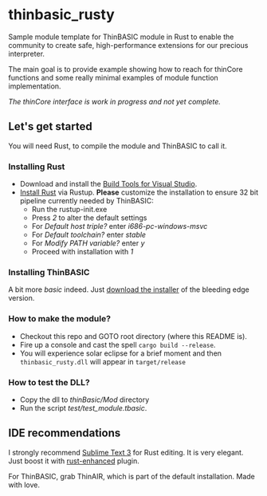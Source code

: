 # thinbasic_rusty
Sample module template for ThinBASIC module in Rust to enable the community to create safe, high-performance extensions for our precious interpreter.

The main goal is to provide example showing how to reach for thinCore functions and some really minimal examples of module function implementation.

_The thinCore interface is work in progress and not yet complete._

## Let's get started
You will need Rust, to compile the module and ThinBASIC to call it.

### Installing Rust
* Download and install the [Build Tools for Visual Studio](https://www.visualstudio.com/cs/downloads/?q=Build+Tools+for+Visual+Studio).
* [Install Rust](https://www.rust-lang.org/en-US/install.html) via Rustup. **Please** customize the installation to ensure 32 bit pipeline currently needed by ThinBASIC:
  * Run the rustup-init.exe
  * Press *2* to alter the default settings
  * For *Default host triple?* enter *i686-pc-windows-msvc*
  * For *Default toolchain?* enter *stable*
  * For *Modify PATH variable?* enter *y*
  * Proceed with installation with *1*

### Installing ThinBASIC
A bit more _basic_ indeed. Just [download the installer](http://www.thinbasic.com/index.php/download/thinbasic-beta-1-10-4-0/) of the bleeding edge version.

### How to make the module?
* Checkout this repo and GOTO root directory (where this README is).
* Fire up a console and cast the spell `cargo build --release`.
* You will experience solar eclipse for a brief moment and then `thinbasic_rusty.dll` will appear in `target/release`

### How to test the DLL?
* Copy the dll to _thinBasic/Mod_ directory
* Run the script _test/test_module.tbasic_.

## IDE recommendations
I strongly recommend [Sublime Text 3](https://www.sublimetext.com/3) for Rust editing. It is very elegant. Just boost it with [rust-enhanced](https://github.com/rust-lang/rust-enhanced) plugin.

For ThinBASIC, grab ThinAIR, which is part of the default installation. Made with love.
